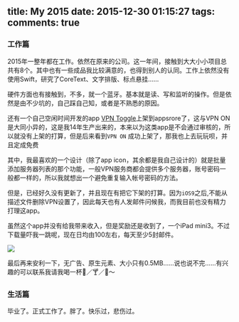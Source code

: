 title: My 2015
date: 2015-12-30 01:15:27
tags:
comments: true
---

### 工作篇

2015年一整年都在工作。依然在原来的公司。这一年间，接触到大大小小项目总共有8个。其中也有一些成品我比较满意的，也得到别人的认同。工作上依然没有使用Swift，研究了CoreText、文字排版、标点悬挂……



硬件方面也有接触到，不多，就一个蓝牙。基本就是读、写和监听的操作。但是依然是由不少坑的，自己踩自己知，或者是不熟悉的原因。

还有一个自己空闲时间开发的app [VPN Toggle](https://itunes.apple.com/us/app/vpn-toggle-kuai-suvpn-kai-guan/id966808107?ls=1&mt=8)上架到appsrore了，这与VPN ON 是大同小异的，这是我14年生产出来的，本来以为这类app是不会通过审核的，所以就没有上架的打算，但是后来看到`VPN ON` 成功上架了，那我也上去玩玩呗，并且定成免费

其中，我最喜欢的一个设计（除了app icon，其余都是我自己设计的）就是批量添加服务器列表的那个功能，一般VPN服务商都会提供多个服务器，账号密码一般都一样的，所以我就想出一个避免重复输入帐号密码的方法。

但是，已经好久没有更新了，并且现在有把它下架的打算。因为`iOS9`之后,不能从描述文件删除VPN设置了，因此每天也有人发邮件问候我，而我目前也没有精力打理这app。

虽然这个app并没有给我带来收入，但是奖励还是收到了，一个iPad mini3。不过下载量吓我一跳呢，现在日均由100左右，每天至少5封邮件。

![](http://i.imgur.com/dijX8I1.png?1)

最后再来安利一下，无广告、原生元素、大小只有0.5MB……说也说不完……有兴趣的可以联系我请我喝一杯🍺／🍸／🍷～

### 生活篇
毕业了。正式工作了。胖了。快乐过，悲伤过。